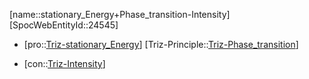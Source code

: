 ﻿---
type: TrizContradiction
aliases:
- stationary_Energy+Phase_transition-Intensity
license: CC BY-SA 4.0
copyright: https://github.com/SpocWeb
IsDeleted: false
IsReadOnly: false
Confidential: public
tags: 
- Triz/Contradiction
---
[name::stationary_Energy+Phase_transition-Intensity]
[SpocWebEntityId::24545]
+ [pro::[Triz-stationary_Energy](tech/Triz/Parameter/Triz-stationary_Energy.md)]
[Triz-Principle::[Triz-Phase_transition](tech/Triz/Principle/Triz-Phase_transition.md)]
- [con::[Triz-Intensity](tech/Triz/Parameter/Triz-Intensity.md)]

